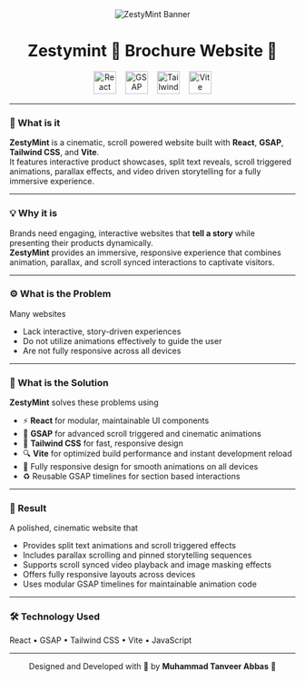 <div align="center">

  <img src="https://i.postimg.cc/SKV9rFzT/Zestymint.png" alt="ZestyMint Banner" />

 #  Zestymint 🍹 Brochure Website 🌟

<div align="center">
  <img src="https://img.shields.io/badge/-React-61DAFB?style=for-the-badge&logo=react&logoColor=white" height="40" alt="React logo" style="margin-right:12px;" />
  <img src="https://img.shields.io/badge/-GSAP-88CE02?style=for-the-badge&logo=greensock&logoColor=white" height="40" alt="GSAP logo" style="margin-right:12px;" />
  <img src="https://img.shields.io/badge/-Tailwind_CSS-38B2AC?style=for-the-badge&logo=tailwind-css&logoColor=white" height="40" alt="Tailwind CSS logo" style="margin-right:12px;" />
  <img src="https://img.shields.io/badge/-Vite-646CFF?style=for-the-badge&logo=vite&logoColor=white" height="40" alt="Vite logo" />
</div>

</div>

---

### 🧠 What is it

**ZestyMint** is a cinematic, scroll powered website built with **React**, **GSAP**, **Tailwind CSS**, and **Vite**.  
It features interactive product showcases, split text reveals, scroll triggered animations, parallax effects, and video driven storytelling for a fully immersive experience.

---

### 💡 Why it is

Brands need engaging, interactive websites that **tell a story** while presenting their products dynamically.  
**ZestyMint** provides an immersive, responsive experience that combines animation, parallax, and scroll synced interactions to captivate visitors.

---

### ⚙️ What is the Problem

Many websites

- Lack interactive, story-driven experiences  
- Do not utilize animations effectively to guide the user  
- Are not fully responsive across all devices

---

### 🧩 What is the Solution

**ZestyMint** solves these problems using

- ⚡ **React** for modular, maintainable UI components  
- 🎨 **GSAP** for advanced scroll triggered and cinematic animations  
- 🧠 **Tailwind CSS** for fast, responsive design  
- 🔍 **Vite** for optimized build performance and instant development reload  
- 📱 Fully responsive design for smooth animations on all devices  
- ♻️ Reusable GSAP timelines for section based interactions

---

### 🚀 Result

A polished, cinematic website that

- Provides split text animations and scroll triggered effects  
- Includes parallax scrolling and pinned storytelling sequences  
- Supports scroll synced video playback and image masking effects  
- Offers fully responsive layouts across devices  
- Uses modular GSAP timelines for maintainable animation code

---

### 🛠️ Technology Used

React • GSAP • Tailwind CSS • Vite • JavaScript

---

<div align="center">

Designed and Developed with 🧠 by **Muhammad Tanveer Abbas** 🌟

</div>
